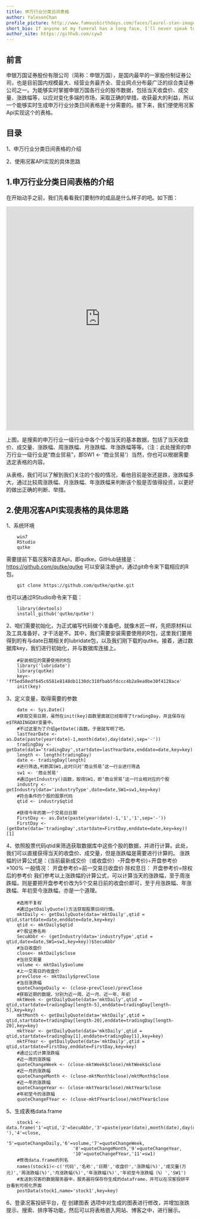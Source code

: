 ```yaml
---
title: 申万行业分类日间表格
author: YalesonChan
profile_picture: http://www.famousbirthdays.com/faces/laurel-stan-image.jpg
short_bio: If anyone at my funeral has a long face, I'll never speak to him again.
author_site: https://github.com/cyw3
---
```


## 前言
申银万国证券股份有限公司（简称：申银万国），是国内最早的一家股份制证券公司，也是目前国内规模最大、经营业务最齐全、营业网点分布最广泛的综合类证券公司之一。为能够实时掌握申银万国各行业的股市数据，包括当天收盘价、成交量、涨跌幅等，以应对变化多端的市场，采取正确的举措，收获最大的利益，所以一个能够实时生成申万行业分类日间表格是十分需要的。接下来，我们便使用况客Api实现这个的表格。

## 目录
1、申万行业分类日间表格的介绍

2、使用况客API实现的具体思路

## 1.申万行业分类日间表格的介绍

在开始动手之前，我们先看看我们要制作的成品是什么样子的吧。如下图：

<iframe style="width:100%;height:600px;border:0;padding:0;margin:0;" src="https://console.qutke.com/diagram/info/569767d1310a3c464064932f?config={ %22color%22:%22%23ffffff%22}"></iframe>

上图，是搜索的申万行业一级行业中各个个股当天的基本数据，包括了当天收盘价、成交量、涨跌幅、周涨跌幅、月涨跌幅、年涨跌幅等等。（注：此处搜索的申万行业一级行业是“商业贸易”，即SW1 <- '商业贸易'）当然，你也可以根据需要选定表格的内容。

从表格，我们可以了解到我们关注的个股的情况，看他目前是张还是跌，涨跌幅多大，通过比较周涨跌幅、月涨跌幅、年涨跌幅来判断该个股是否值得投资，以更好的做出正确的判断、举措。

## 2.使用况客API实现表格的具体思路
1、系统环境

		win7
		RStudio
		qutke

需要提前下载况客R语言Api，即qutke，GitHub链接是：https://github.com/qutke/qutke
可以安装注册git，通过git命令来下载相应的R包。

		git clone https://github.com/qutke/qutke.git 

也可以通过RStudio命令来下载：

		library(devtools)
		install_github('qutke/qutke')

2、咱们需要初始化，为正式编写代码做个准备吧，就像木匠一样，先把原材料以及工具准备好，才干活是不。其中，我们需要安装需要使用的R包，这里我们要用得到的有与date日期相关的lubridate包，以及我们刚下载的qutke。接着，通过数据库key，我们进行初始化，并与数据库连接上。

		#安装相应的需要使用的R包
		library('lubridate')
		library(qutke)
		key<-'ff5ed58edf645c6581e8148db1130dc310fbab5fdccc4b2a9ea0be30f4128ace'
		init(key)

3、定义变量，取得需要的参数

		date <- Sys.Date()
		#获取交易日期，虽然在init(key)函数里面就已经取得了tradingDay，并且保存在e$TRADINGDAY变量中。
		#不过这里为了介绍getDate()函数。于是就写明了吧。
		lastYearDate <- as.Date(paste(year(date)-1,month(date),day(date),sep='-'))
		tradingDay <- getDate(data='tradingDay',startdate=lastYearDate,enddate=date,key=key)
		length <- length(tradingDay)
		date <- tradingDay[length]
		#进行筛选,判断其SW1,此时只对‘商业贸易’这一行业进行筛选
		sw1 <- '商业贸易'
		#通过getIndustry()函数，取得SW1，即‘商业贸易’这一行业相对应的个股
		industry <- getIndustry(data='industryType',date=date,SW1=sw1,key=key)
		#符合条件的个股的股票代码
		qtid <- industry$qtid

		#获得今年的第一个交易日日期
		FirstDay <- as.Date(paste(year(date)-1,'1','1',sep='-'))
		FirstDay <- (getDate(data='tradingDay',startdate=FirstDay,enddate=date,key=key))[1]

4、依照股票代码qtid来筛选获取数据库中这些个股的数据，并进行计算。此处，我们可以直接获得当天的收盘价、成交量，但是涨跌幅是需要进行计算的。
涨跌幅的计算公式是：(当前最新成交价（或收盘价）-开盘参考价)÷开盘参考价×100%
一般情况： 开盘参考价=前一交易日收盘价
除权息日： 开盘参考价=除权后的参考价
我们参考以上涨跌幅的计算公式，可以计算当天的涨跌幅，至于周涨跌幅，则是要把开盘参考价改为5个交易日前的收盘价即可，至于月涨跌幅、年涨跌幅、年初至今涨跌幅，亦是一个道理。

		#选用不复权
		#通过getDailyQuote()方法获取股票日间行情。
		mktDaily <- getDailyQuote(data='mktDaily',qtid = qtid,startdate=date,enddate=date,key=key)
		qtid <- mktDaily$qtid
		#个股证券名称
		SecuAbbr <- (getIndustry(data='industryType',qtid = qtid,date=date,SW1=sw1,key=key))$SecuAbbr
		#当日收盘价
		close<- mktDaily$close
		#当日交易量
		volume <- mktDaily$volume
		#上一交易日的收盘价
		prevClose <- mktDaily$prevClose
		#当日涨跌幅
		quoteChangeDaily <- (close-prevClose)/prevClose
		#获取近期的数据，分别为近一周、近一月、近一年、年初
		mktWeek <- getDailyQuote(data='mktDaily',qtid = qtid,startdate=tradingDay[length-5],enddate=tradingDay[length-5],key=key)
		mktMonth <- getDailyQuote(data='mktDaily',qtid = qtid,startdate=tradingDay[length-20],enddate=tradingDay[length-20],key=key)
		mktYear <- getDailyQuote(data='mktDaily',qtid = qtid,startdate=tradingDay[1],enddate=tradingDay[1],key=key)
		mktFYear <- getDailyQuote(data='mktDaily',qtid = qtid,startdate=FirstDay,enddate=FirstDay,key=key)
		#通过公式计算涨跌幅
		#近一周的涨跌幅
		quoteChangeWeek <- (close-mktWeek$close)/mktWeek$close
		#近一月的涨跌幅
		quoteChangeMonth <- (close-mktMonth$close)/mktMonth$close
		#近一年的涨跌幅
		quoteChangeYear <- (close-mktYear$close)/mktYear$close
		#年初至今的涨跌幅
		quoteChangeFYear <- (close-mktFYear$close)/mktFYear$close

5、生成表格data.frame

		stock1 <- data.frame('1'=qtid,'2'=SecuAbbr,'3'=paste(year(date),month(date),day(date),sep='-'),'4'=close,
		                     '5'=quoteChangeDaily,'6'=volume,'7'=quoteChangeWeek,
		                     '8'=quoteChangeMonth,'9'=quoteChangeYear,
		                     '10'=quoteChangeFYear,'11'=sw1)
		#修改data.frame的列名
		names(stock1)<-c('代码','名称','日期','收盘价','涨跌幅(%)','成交量(万元)','周涨跌幅(%)','月涨跌幅(%)','年涨跌幅(%)','年初至今涨跌幅（%）','SW1')
		#发送到况客的数据服务器中，服务器将保存你生成的dataframe，并可以在况客投研平台看到可视化界面
		postData(stock1,name='stock1',key=key)

6、登录况客投研平台，在 创建图表 选项中对生成的图表进行修改，并增加涨跌提示、搜索、排序等功能，然后可以将表格嵌入网站、博客之中，进行展示。

























